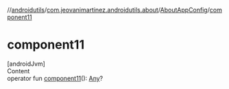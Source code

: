 //[androidutils](../../index.md)/[com.jeovanimartinez.androidutils.about](../index.md)/[AboutAppConfig](index.md)/[component11](component11.md)



# component11  
[androidJvm]  
Content  
operator fun [component11](component11.md)(): [Any](https://kotlinlang.org/api/latest/jvm/stdlib/kotlin/-any/index.html)?  



